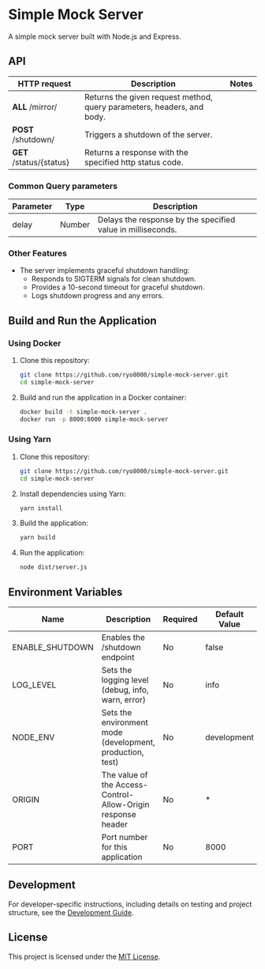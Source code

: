 # Simple Mock Server

A simple mock server built with Node.js and Express.

## API

| HTTP request             | Description                                                            | Notes |
| ------------------------ | ---------------------------------------------------------------------- | ----- |
| **ALL** /mirror/         | Returns the given request method, query parameters, headers, and body. |       |
| **POST** /shutdown/      | Triggers a shutdown of the server.                                     |       |
| **GET** /status/{status} | Returns a response with the specified http status code.                |       |

### Common Query parameters

| Parameter | Type   | Description                                                 |
| --------- | ------ | ----------------------------------------------------------- |
| delay     | Number | Delays the response by the specified value in milliseconds. |

### Other Features

- The server implements graceful shutdown handling:
  - Responds to SIGTERM signals for clean shutdown.
  - Provides a 10-second timeout for graceful shutdown.
  - Logs shutdown progress and any errors.

## Build and Run the Application

### Using Docker

1. Clone this repository:

   ```bash
   git clone https://github.com/ryo8000/simple-mock-server.git
   cd simple-mock-server
   ```

2. Build and run the application in a Docker container:

   ```bash
   docker build -t simple-mock-server .
   docker run -p 8000:8000 simple-mock-server
   ```

### Using Yarn

1. Clone this repository:

   ```bash
   git clone https://github.com/ryo8000/simple-mock-server.git
   cd simple-mock-server
   ```

2. Install dependencies using Yarn:

   ```bash
   yarn install
   ```

3. Build the application:

   ```bash
   yarn build
   ```

4. Run the application:

   ```bash
   node dist/server.js
   ```

## Environment Variables

| Name            | Description                                                  | Required | Default Value |
| --------------- | ------------------------------------------------------------ | -------- | ------------- |
| ENABLE_SHUTDOWN | Enables the /shutdown endpoint                               | No       | false         |
| LOG_LEVEL       | Sets the logging level (debug, info, warn, error)            | No       | info          |
| NODE_ENV        | Sets the environment mode (development, production, test)    | No       | development   |
| ORIGIN          | The value of the Access-Control-Allow-Origin response header | No       | \*            |
| PORT            | Port number for this application                             | No       | 8000          |

## Development

For developer-specific instructions, including details on testing and project structure, see the [Development Guide](./docs/DEVELOPMENT_GUIDE.md).

## License

This project is licensed under the [MIT License](./LICENSE).

